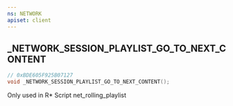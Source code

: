 ```yaml
---
ns: NETWORK
apiset: client
---
```

## _NETWORK_SESSION_PLAYLIST_GO_TO_NEXT_CONTENT

```c
// 0xBDE605F925B07127
void _NETWORK_SESSION_PLAYLIST_GO_TO_NEXT_CONTENT();
```

Only used in R* Script net_rolling_playlist




